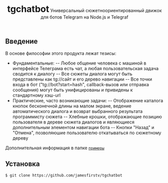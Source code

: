<header>
<h1 style="display: inline">tgchatbot</h1>
Универсальный сюжетноориентированный движок для ботов Telegram на Node.js и Telegraf
</header>

## Введение

В основе философии этого продукта лежат тезисы:
- Фундаментальные:
-- Любое общение человека с машиной в интерфейсе Телеграма есть чат, а любая пользовательская задача сводится к диалогу
-- Все сюжеты диалога могут быть представлены как tg://сайт и его дерево навигации
-- Все точки входа в бот ("tg://bot?start=hash", callback-вызов или отправка сообщения) могут быть унифицированы и привидены к стандартному хэш-url
- Практические, часто возникающие задачи:
-- Отображение каталога кнопок бесконечной длины на малом экране, ведение автоматического диалога и возврат выбранного результата программисту сюжета
-- Хлебные крошки, отображающие позицию пользователя в дереве сюжета диалогов и являющиеся дополнительным элементом навигации бота
-- Кнопки "Назад" и "Отмена", позволяюшие пользователю откатываться по сюжетному дереву

Дополнительная информация в папке [`примеры`](https://github.com/jamesfirstv/tgchatbot/examples)

## Установка

```shellscript
$ git clone https://github.com/jamesfirstv/tgchatbot
```
